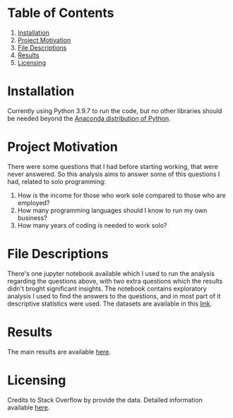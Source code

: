 # Table of Contents
1. [Installation](https://github.com/rmtkd/project-1/blob/main/README.md#installation)
2. [Project Motivation](https://github.com/rmtkd/project-1/blob/main/README.md#project-motivation)
3. [File Descriptions](https://github.com/rmtkd/project-1/blob/main/README.md#file-descriptions)
4. [Results](https://github.com/rmtkd/project-1/blob/main/README.md#results)
5. [Licensing](https://github.com/rmtkd/project-1/blob/main/README.md#licensing)

# Installation

Currently using Python 3.9.7 to run the code, but no other libraries should be needed beyond the [Anaconda distribution of Python](https://www.anaconda.com/products/individual).

# Project Motivation

There were some questions that I had before starting working, that were never answered. So this analysis aims to answer some of this questions I had, related to solo programming:
1. How is the income for those who work sole compared to those who are employed?
2. How many programming languages should I know to run my own business?
3. How many years of coding is needed to work solo?

# File Descriptions

There's one jupyter notebook available which I used to run the analysis regarding the questions above, with two extra questions which the results didn't broght significant insights.
The notebook contains exploratory analysis I used to find the answers to the questions, and in most part of it descriptive statistics were used. 
The datasets are available in this [link](https://insights.stackoverflow.com/survey).

# Results

The main results are available [here](https://medium.com/@rmassakazu/3-things-you-need-to-know-before-starting-your-own-coding-business-10817b1d7b3d).

# Licensing

Credits to Stack Overflow by provide the data. Detailed information available [here](https://insights.stackoverflow.com/survey).
